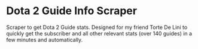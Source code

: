 # Dota 2 Guide Info Scraper
Scraper to get Dota 2 Guide stats. Designed for my friend Torte De Lini to quickly get the subscriber and all other relevant stats (over 140 guides) in a few minutes and automatically.
